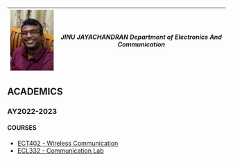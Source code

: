 |![Jinu Jayachandran](./images/Photo.jpg)| *JINU JAYACHANDRAN*  *Department of Electronics And Communication*|
|----------------------------------------|--------------------|

## ACADEMICS
### AY2022-2023
#### COURSES
+ [ECT402 - Wireless Communication](ect402wc.md)
+ [ECL332 - Communication Lab](ecl332cl.md)
